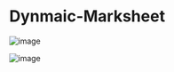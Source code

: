 # Dynmaic-Marksheet
![image](https://github.com/user-attachments/assets/01aa0b9d-b7f2-4702-8414-d2fa815a8e62)

![image](https://github.com/user-attachments/assets/138991b4-1892-4bdb-aa95-f4452b7afc63)
